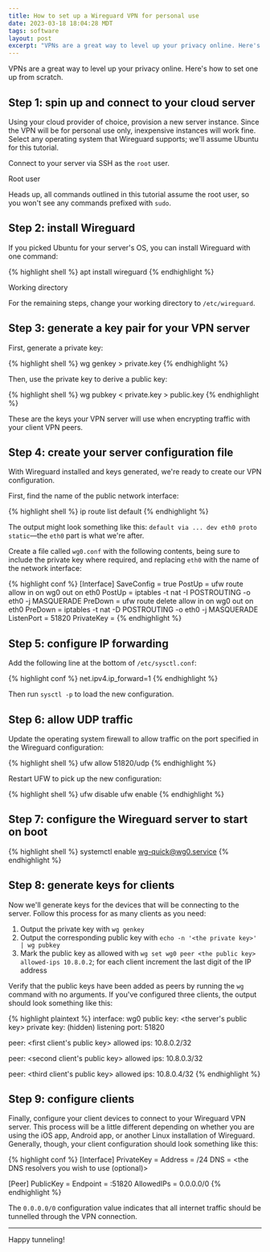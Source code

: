 ```yaml
---
title: How to set up a Wireguard VPN for personal use
date: 2023-03-18 18:04:28 MDT
tags: software
layout: post
excerpt: "VPNs are a great way to level up your privacy online. Here's how to set one up from scratch."
---
```


VPNs are a great way to level up your privacy online. Here's how to set one up from scratch.

## Step 1: spin up and connect to your cloud server

Using your cloud provider of choice, provision a new server instance. Since the VPN will be for personal use only, inexpensive instances will work fine. Select any operating system that Wireguard supports; we'll assume Ubuntu for this tutorial.

Connect to your server via SSH as the `root` user.

<div class="cards tip">
  <div class="card">
    <div class="card-title">Root user</div>
    <div class="card-body">
      <p>Heads up, all commands outlined in this tutorial assume the root user, so you won't see any commands prefixed with <code>sudo</code>.</p>
    </div>
  </div>
</div>

## Step 2: install Wireguard

If you picked Ubuntu for your server's OS, you can install Wireguard with one command:

{% highlight shell %}
apt install wireguard
{% endhighlight %}

<div class="cards tip">
  <div class="card">
    <div class="card-title">Working directory</div>
    <div class="card-body">
      <p>For the remaining steps, change your working directory to <code>/etc/wireguard</code>.</p>
    </div>
  </div>
</div>

## Step 3: generate a key pair for your VPN server

First, generate a private key:

{% highlight shell %}
wg genkey > private.key
{% endhighlight %}

Then, use the private key to derive a public key:

{% highlight shell %}
wg pubkey < private.key > public.key
{% endhighlight %}

These are the keys your VPN server will use when encrypting traffic with your client VPN peers.

## Step 4: create your server configuration file

With Wireguard installed and keys generated, we're ready to create our VPN configuration.

First, find the name of the public network interface:

{% highlight shell %}
ip route list default
{% endhighlight %}

The output might look something like this: `default via ... dev eth0 proto static`—the `eth0` part is what we're after.

Create a file called `wg0.conf` with the following contents, being sure to include the private key where required, and replacing `eth0` with the name of the network interface:

{% highlight conf %}
[Interface]
SaveConfig = true
PostUp = ufw route allow in on wg0 out on eth0
PostUp = iptables -t nat -I POSTROUTING -o eth0 -j MASQUERADE
PreDown = ufw route delete allow in on wg0 out on eth0
PreDown = iptables -t nat -D POSTROUTING -o eth0 -j MASQUERADE
ListenPort = 51820
PrivateKey = <the contents of private.key>
{% endhighlight %}

## Step 5: configure IP forwarding

Add the following line at the bottom of `/etc/sysctl.conf`:

{% highlight conf %}
net.ipv4.ip_forward=1
{% endhighlight %}

Then run `sysctl -p` to load the new configuration.

## Step 6: allow UDP traffic

Update the operating system firewall to allow traffic on the port specified in the Wireguard configuration:

{% highlight shell %}
ufw allow 51820/udp
{% endhighlight %}

Restart UFW to pick up the new configuration:

{% highlight shell %}
ufw disable
ufw enable
{% endhighlight %}

## Step 7: configure the Wireguard server to start on boot

{% highlight shell %}
systemctl enable wg-quick@wg0.service
{% endhighlight %}

## Step 8: generate keys for clients

Now we'll generate keys for the devices that will be connecting to the server. Follow this process for as many clients as you need:

1. Output the private key with `wg genkey`
2. Output the corresponding public key with `echo -n '<the private key>' | wg pubkey`
3. Mark the public key as allowed with `wg set wg0 peer <the public key> allowed-ips 10.8.0.2`; for each client increment the last digit of the IP address

Verify that the public keys have been added as peers by running the `wg` command with no arguments. If you've configured three clients, the output should look something like this:

{% highlight plaintext %}
interface: wg0
  public key: <the server's public key>
  private key: (hidden)
  listening port: 51820

peer: <first client's public key>
  allowed ips: 10.8.0.2/32

peer: <second client's public key>
  allowed ips: 10.8.0.3/32

peer: <third client's public key>
  allowed ips: 10.8.0.4/32
{% endhighlight %}

## Step 9: configure clients

Finally, configure your client devices to connect to your Wireguard VPN server. This process will be a little different depending on whether you are using the iOS app, Android app, or another Linux installation of Wireguard. Generally, though, your client configuration should look something like this:

{% highlight conf %}
[Interface]
PrivateKey = <the client private key>
Address = <the client IP address>/24
DNS = <the DNS resolvers you wish to use (optional)>

[Peer]
PublicKey = <the server public key>
Endpoint = <the server IP address>:51820
AllowedIPs = 0.0.0.0/0
{% endhighlight %}

The `0.0.0.0/0` configuration value indicates that all internet traffic should be tunnelled through the VPN connection.

---

Happy tunneling!
